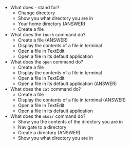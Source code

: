 * What does `~` stand for?
  * Change directory
  * Show you what directory you are in
  * Your home directory (ANSWER)
  * Create a file
* What does the `touch` command do?
  * Create a file (ANSWER)
  * Display the contents of a file in terminal
  * Open a file in TextEdit
  * Open a file in its default application
* What does the `open` command do?
  * Create a file
  * Display the contents of a file in terminal
  * Open a file in TextEdit
  * Open a file in its default application (ANSWER)
* What does the `cat` command do?
  * Create a file
  * Display the contents of a file in terminal (ANSWER)
  * Open a file in TextEdit
  * Open a file in its default application
* What does the `mkdir` command do?
  * Show you the contents of the directory you are in
  * Navigate to a directory
  * Create a directory (ANSWER)
  * Show you what directory you are in
